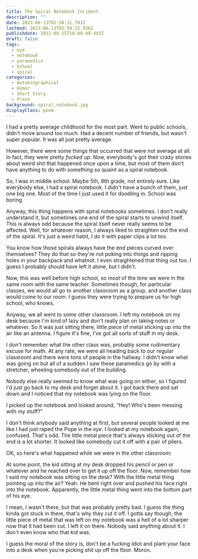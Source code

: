 ```yaml
---
title: The Spiral Notebook Incident
description: ""
date: 2023-06-13T02:50:31.701Z
lastmod: 2023-06-13T02:50:32.936Z
publishdate: 2011-08-25T18:00:49.443Z
draft: false
tags:
  - eye
  - notebook
  - paramedics
  - School
  - spiral
categories:
  - Autobiographical
  - Humor
  - Short Story
  - Prose
background: spiral_notebook.jpg
displayClass: poem
---
```


I had a pretty average childhood for the most part. Went to public schools, didn't move around too much. Had a decent number of friends, but wasn't super popular. It was all just pretty average.

However, there were some things that occurred that were not average at all. In fact, they were pretty *fucked up*. Now, everybody's got their crazy stories about weird shit that happened once upon a time, but most of them don't have anything to do with something so quaint as a spiral notebook.

<!--more-->

So, I was in middle school. Maybe 5th, 6th grade, not entirely sure. Like everybody else, I had a spiral notebook. I didn't have a bunch of them, just one big one. Most of the time I just used it for doodling in. School was boring.

Anyway, this thing happens with spiral notebooks sometimes. I don't really understand it, but sometimes one end of the spiral starts to unwind itself. This is always odd because the spiral itself never really seems to be affected. Well, for whatever reason, I always liked to straighten out the end of the spiral. It's just a weird habit, I do it with paper clips a lot too.

You know how those spirals always have the end pieces curved over themselves? They do that so they're not poking into things and ripping holes in your backpack and whatnot. I even straightened that thing out too. I guess I probably should have left it alone, but I didn't.

Now, this was well before high school, so most of the time we were in the same room with the same teacher. Sometimes though, for particular classes, we would all go to another classroom as a group, and another class would come to our room. I guess they were trying to prepare us for high school, who knows.

Anyway, we all went to some other classroom. I left my notebook on my desk because I'm kind of lazy and don't really plan on taking notes or whatever. So it was just sitting there, little piece of metal sticking up into the air like an antenna. I figure it's fine, I've got all sorts of stuff in my desk.

I don't remember what the other class was, probably some rudimentary excuse for math. At any rate, we were all heading back to our regular classroom and there were tons of people in the hallway. I didn't know what was going on but all of a sudden I saw these paramedics go by with a stretcher, wheeling somebody out of the building.

Nobody else really seemed to know what was going on either, so I figured I'd just go back to my desk and forget about it. I got back there and sat down and I noticed that my notebook was lying on the floor.

I picked up the notebook and looked around, "Hey! Who's been messing with my stuff?"

I don't think anybody said anything at first, but several people looked at me like I had just raped the Pope in the *eye*. I looked at my notebook again, confused. That's odd. The little metal piece that's always sticking out of the end is a lot shorter. It looked like somebody cut it off with a pair of pliers.

OK, so here's what happened while we were in the other classroom:

At some point, the kid sitting at my desk dropped his pencil or pen or whatever and he reached over to get it up off the floor. Now, remember how I said my notebook was sitting on the desk? With the little metal thing pointing up into the air? Yeah. He bent right over and pushed his face right into the notebook. Apparently, the little metal thing went into the bottom part of his eye.

I mean, I wasn't there, but that was probably pretty bad. I guess the thing kinda got stuck in there, that's why they cut it off. I gotta say though, the little piece of metal that was left on my notebook was a hell of a lot sharper now that it had been cut. I left it on there. Nobody said anything about it. I don't even know who that kid was.

I guess the moral of the story is, don't be a fucking idiot and plant your face into a desk when you're picking shit up off the floor. Moron.
